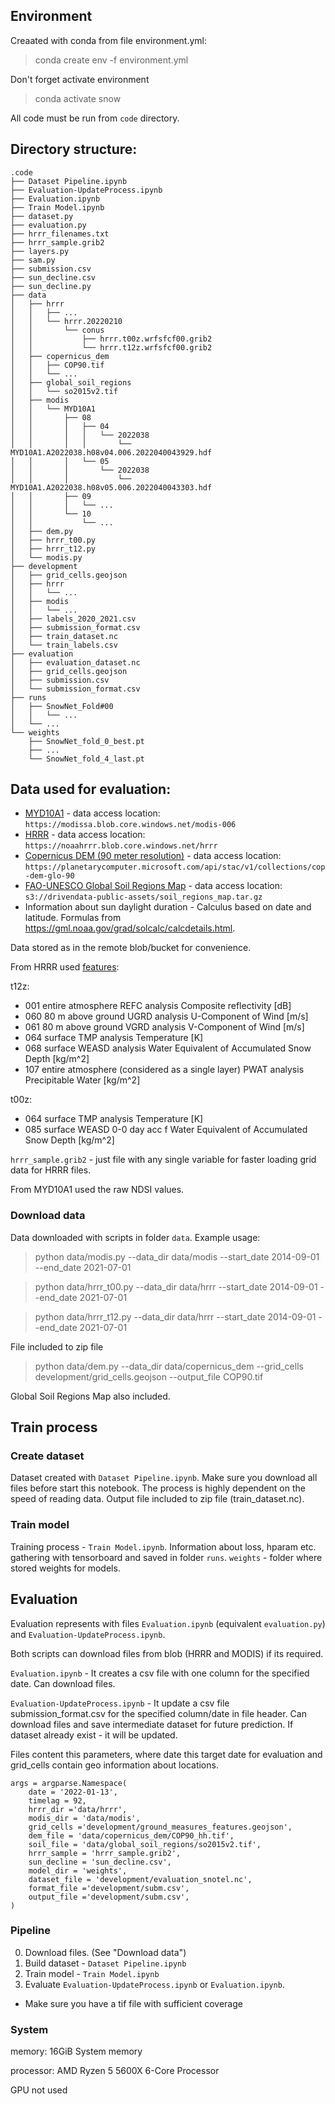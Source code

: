 ## Environment
Creaated with conda from file environment.yml:
>conda create env -f environment.yml

Don't forget activate environment
>conda activate snow

All code must be run from `code` directory.
## Directory structure:
```
.code
├── Dataset Pipeline.ipynb
├── Evaluation-UpdateProcess.ipynb
├── Evaluation.ipynb
├── Train Model.ipynb
├── dataset.py
├── evaluation.py
├── hrrr_filenames.txt
├── hrrr_sample.grib2
├── layers.py
├── sam.py
├── submission.csv
├── sun_decline.csv
├── sun_decline.py
├── data
│   ├── hrrr
│   │   ├── ...
│   │   └── hrrr.20220210
│   │       └── conus
│   │           ├── hrrr.t00z.wrfsfcf00.grib2
│   │           └── hrrr.t12z.wrfsfcf00.grib2
│   ├── copernicus_dem
│   │   ├── COP90.tif
│   │   └── ...
│   ├── global_soil_regions
│   │   └── so2015v2.tif
│   ├── modis
│   │   └── MYD10A1
│   │       ├── 08
│   │       │   ├── 04
│   │       │   │   └── 2022038
│   │       │   │       └── MYD10A1.A2022038.h08v04.006.2022040043929.hdf
│   │       │   └── 05
│   │       │       └── 2022038
│   │       │           └── MYD10A1.A2022038.h08v05.006.2022040043303.hdf
│   │       ├── 09
│   │       │   └── ...
│   │       └── 10
│   │           └── ...
│   ├── dem.py
│   ├── hrrr_t00.py
│   ├── hrrr_t12.py
│   └── modis.py
├── development
│   ├── grid_cells.geojson
│   ├── hrrr
│   │   └── ...
│   ├── modis
│   │   └── ...
│   ├── labels_2020_2021.csv
│   ├── submission_format.csv
│   ├── train_dataset.nc
│   └── train_labels.csv
├── evaluation
│   ├── evaluation_dataset.nc
│   ├── grid_cells.geojson
│   ├── submission.csv
│   └── submission_format.csv
├── runs
│   ├── SnowNet_Fold#00
│   │   └── ...
│   └── ...
└── weights
    ├── SnowNet_fold_0_best.pt
    ├── ...
    └── SnowNet_fold_4_last.pt
```
## Data used for evaluation:
- [MYD10A1](https://nsidc.org/data/MYD10A1) - data access location: `https://modissa.blob.core.windows.net/modis-006`
- [HRRR](https://rapidrefresh.noaa.gov/hrrr/) - data access location: `https://noaahrrr.blob.core.windows.net/hrrr`
- [Copernicus DEM (90 meter resolution)](https://object.cloud.sdsc.edu/v1/AUTH_opentopography/www/metadata/Copernicus_metadata.pdf) - data access location: `https://planetarycomputer.microsoft.com/api/stac/v1/collections/cop-dem-glo-90`
- [FAO-UNESCO Global Soil Regions Map](https://www.nrcs.usda.gov/wps/portal/nrcs/detail/soils/use/?cid=nrcs142p2_054013) - data access location: `s3://drivendata-public-assets/soil_regions_map.tar.gz`
- Information about sun daylight duration - Calculus based on date and latitude. Formulas from https://gml.noaa.gov/grad/solcalc/calcdetails.html.

Data stored as in the remote blob/bucket for convenience.

From HRRR used [features](https://www.nco.ncep.noaa.gov/pmb/products/hrrr/hrrr.t00z.wrfsfcf00.grib2.shtml):

t12z:
- 001 	entire atmosphere 	REFC 	analysis 	Composite reflectivity [dB]
- 060 	80 m above ground 	UGRD 	analysis 	U-Component of Wind [m/s]
- 061 	80 m above ground 	VGRD 	analysis 	V-Component of Wind [m/s]
- 064 	surface 	TMP 	analysis 	Temperature [K]
- 068 	surface 	WEASD 	analysis 	Water Equivalent of Accumulated Snow Depth [kg/m^2]
- 107 	entire atmosphere (considered as a single layer) 	PWAT 	analysis 	Precipitable Water [kg/m^2]

t00z:
- 064 	surface 	TMP 	analysis 	Temperature [K]
- 085 	surface 	WEASD 	0-0 day acc f 	Water Equivalent of Accumulated Snow Depth [kg/m^2]

`hrrr_sample.grib2` - just file with any single variable for faster loading grid data for HRRR files.

From MYD10A1 used the raw NDSI values.

### Download data
Data downloaded with scripts in folder `data`.
Example usage:
> python data/modis.py --data_dir data/modis --start_date 2014-09-01 --end_date 2021-07-01

> python data/hrrr_t00.py --data_dir data/hrrr --start_date 2014-09-01 --end_date 2021-07-01

> python data/hrrr_t12.py --data_dir data/hrrr --start_date 2014-09-01 --end_date 2021-07-01

File included to zip file
> python data/dem.py --data_dir data/copernicus_dem --grid_cells development/grid_cells.geojson  --output_file COP90.tif

Global Soil Regions Map also included.

## Train process
### Create dataset
Dataset created with `Dataset Pipeline.ipynb`. Make sure you download all files before start this notebook.
The process is highly dependent on the speed of reading data.
Output file included to zip file (train_dataset.nc).

### Train model
Training process - `Train Model.ipynb`. Information about loss, hparam etc. gathering with tensorboard and saved in folder `runs`.
`weights` - folder where stored weights for models.

## Evaluation
Evaluation represents with files `Evaluation.ipynb` (equivalent `evaluation.py`) and `Evaluation-UpdateProcess.ipynb`.

Both scripts can download files from blob (HRRR and MODIS) if its required.

`Evaluation.ipynb` - It creates a csv file with one column for the specified date. Can download files.

`Evaluation-UpdateProcess.ipynb` - It update a csv file submission_format.csv for the specified column/date in file header. Can download files and save intermediate dataset for future prediction. If dataset already exist - it will be updated.

Files content this parameters, where date this target date for evaluation and grid_cells contain geo information about locations.
```
args = argparse.Namespace(
    date = '2022-01-13',
    timelag = 92,
    hrrr_dir ='data/hrrr',
    modis_dir = 'data/modis',
    grid_cells ='development/ground_measures_features.geojson',
    dem_file = 'data/copernicus_dem/COP90_hh.tif',
    soil_file = 'data/global_soil_regions/so2015v2.tif',
    hrrr_sample = 'hrrr_sample.grib2',
    sun_decline = 'sun_decline.csv',
    model_dir = 'weights',
    dataset_file = 'development/evaluation_snotel.nc',
    format_file ='development/subm.csv',
    output_file ='development/subm.csv',
)
```
### Pipeline
0. Download files. (See "Download data")
1. Build dataset - `Dataset Pipeline.ipynb`
2. Train model - `Train Model.ipynb`
3. Evaluate `Evaluation-UpdateProcess.ipynb` or `Evaluation.ipynb`.
  - Make sure you have a tif file with sufficient coverage

### System
memory:         16GiB System memory

processor:      AMD Ryzen 5 5600X 6-Core Processor

GPU not used
